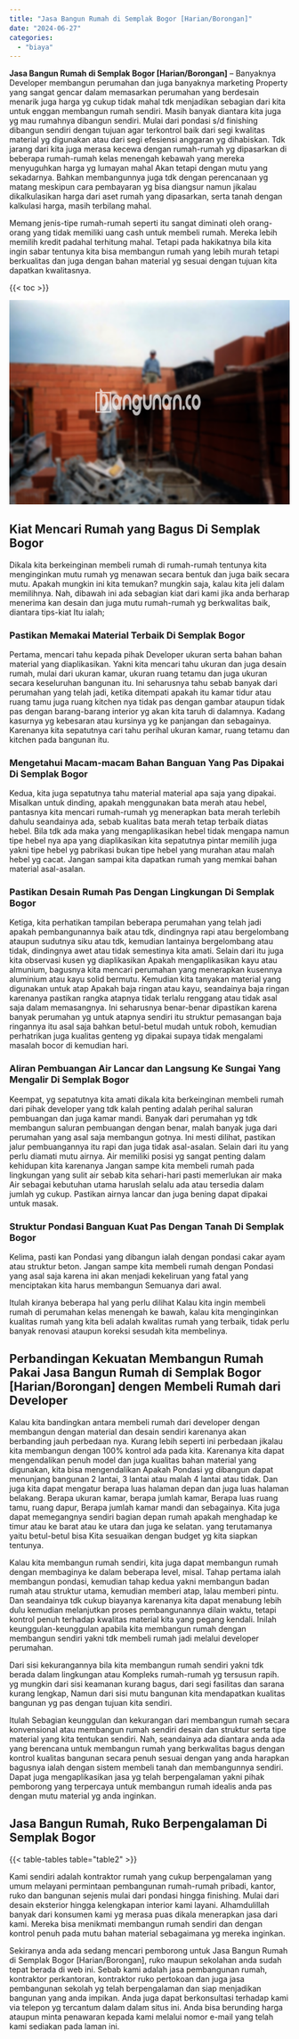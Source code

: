 ```yaml
---
title: "Jasa Bangun Rumah di Semplak Bogor [Harian/Borongan]"
date: "2024-06-27"
categories: 
  - "biaya"
---
```


**Jasa Bangun Rumah di Semplak Bogor \[Harian/Borongan\]** – Banyaknya Developer membangun perumahan dan juga banyaknya marketing Property yang sangat gencar dalam memasarkan perumahan yang berdesain menarik juga harga yg cukup tidak mahal tdk menjadikan sebagian dari kita untuk enggan membangun rumah sendiri. Masih banyak diantara kita juga yg mau rumahnya dibangun sendiri. Mulai dari pondasi s/d finishing dibangun sendiri dengan tujuan agar terkontrol baik dari segi kwalitas material yg digunakan atau dari segi efesiensi anggaran yg dihabiskan. Tdk jarang dari kita juga merasa kecewa dengan rumah-rumah yg dipasarkan di beberapa rumah-rumah kelas menengah kebawah yang mereka menyuguhkan harga yg lumayan mahal Akan tetapi dengan mutu yang sekadarnya. Bahkan membangunnya juga tdk dengan perencanaan yg matang meskipun cara pembayaran yg bisa diangsur namun jikalau dikalkulasikan harga dari aset rumah yang dipasarkan, serta tanah dengan kalkulasi harga, masih terbilang mahal.

Memang jenis-tipe rumah-rumah seperti itu sangat diminati oleh orang-orang yang tidak memiliki uang cash untuk membeli rumah. Mereka lebih memilih kredit padahal terhitung mahal. Tetapi pada hakikatnya bila kita ingin sabar tentunya kita bisa membangun rumah yang lebih murah tetapi berkualitas dan juga dengan bahan material yg sesuai dengan tujuan kita dapatkan kwalitasnya.

{{< toc >}}

![Jasa Bangun Rumah di Semplak Bogor [Harian/Borongan]](/images/borong-bangunan-02.png)

## Kiat Mencari Rumah yang Bagus Di Semplak Bogor

Dikala kita berkeinginan membeli rumah di rumah-rumah tentunya kita menginginkan mutu rumah yg menawan secara bentuk dan juga baik secara mutu. Apakah mungkin ini kita temukan? mungkin saja, kalau kita jeli dalam memilihnya. Nah, dibawah ini ada sebagian kiat dari kami jika anda berharap menerima kan desain dan juga mutu rumah-rumah yg berkwalitas baik, diantara tips-kiat Itu ialah;

### Pastikan Memakai Material Terbaik Di Semplak Bogor

Pertama, mencari tahu kepada pihak Developer ukuran serta bahan bahan material yang diaplikasikan. Yakni kita mencari tahu ukuran dan juga desain rumah, mulai dari ukuran kamar, ukuran ruang tetamu dan juga ukuran secara keseluruhan bangunan itu. Ini seharusnya tahu sebab banyak dari perumahan yang telah jadi, ketika ditempati apakah itu kamar tidur atau ruang tamu juga ruang kitchen nya tidak pas dengan gambar ataupun tidak pas dengan barang-barang interior yg akan kita taruh di dalamnya. Kadang kasurnya yg kebesaran atau kursinya yg ke panjangan dan sebagainya. Karenanya kita sepatutnya cari tahu perihal ukuran kamar, ruang tetamu dan kitchen pada bangunan itu.

### Mengetahui Macam-macam Bahan Banguan Yang Pas Dipakai Di Semplak Bogor

Kedua, kita juga sepatutnya tahu material material apa saja yang dipakai. Misalkan untuk dinding, apakah menggunakan bata merah atau hebel, pantasnya kita mencari rumah-rumah yg menerapkan bata merah terlebih dahulu seandainya ada, sebab kualitas bata merah tetap terbaik diatas hebel. Bila tdk ada maka yang mengaplikasikan hebel tidak mengapa namun tipe hebel nya apa yang diaplikasikan kita sepatutnya pintar memilih juga yakni tipe hebel yg pabrikasi bukan tipe hebel yang murahan atau malah hebel yg cacat. Jangan sampai kita dapatkan rumah yang memkai bahan material asal-asalan.

### Pastikan Desain Rumah Pas Dengan Lingkungan Di Semplak Bogor

Ketiga, kita perhatikan tampilan beberapa perumahan yang telah jadi apakah pembangunannya baik atau tdk, dindingnya rapi atau bergelombang ataupun sudutnya siku atau tdk, kemudian lantainya bergelombang atau tidak, dindingnya awet atau tidak semestinya kita amati. Selain dari itu juga kita observasi kusen yg diaplikasikan Apakah mengaplikasikan kayu atau almunium, bagusnya kita mencari perumahan yang menerapkan kusennya aluminium atau kayu solid bermutu. Kemudian kita tanyakan material yang digunakan untuk atap Apakah baja ringan atau kayu, seandainya baja ringan karenanya pastikan rangka atapnya tidak terlalu renggang atau tidak asal saja dalam memasangnya. Ini seharusnya benar-benar dipastikan karena banyak perumahan yg untuk atapnya sendiri itu struktur pemasangan baja ringannya itu asal saja bahkan betul-betul mudah untuk roboh, kemudian perhatrikan juga kualitas genteng yg dipakai supaya tidak mengalami masalah bocor di kemudian hari.

### Aliran Pembuangan Air Lancar dan Langsung Ke Sungai Yang Mengalir Di Semplak Bogor

Keempat, yg sepatutnya kita amati dikala kita berkeinginan membeli rumah dari pihak developer yang tdk kalah penting adalah perihal saluran pembuangan dan juga kamar mandi. Banyak dari perumahan yg tdk membangun saluran pembuangan dengan benar, malah banyak juga dari perumahan yang asal saja membangun gotnya. Ini mesti dilihat, pastikan jalur pembuangannya itu rapi dan juga tidak asal-asalan. Selain dari itu yang perlu diamati mutu airnya. Air memiliki posisi yg sangat penting dalam kehidupan kita karenanya Jangan sampe kita membeli rumah pada lingkungan yang sulit air sebab kita sehari-hari pasti memerlukan air maka Air sebagai kebutuhan utama haruslah selalu ada atau tersedia dalam jumlah yg cukup. Pastikan airnya lancar dan juga bening dapat dipakai untuk masak.

### Struktur Pondasi Banguan Kuat Pas Dengan Tanah Di Semplak Bogor

Kelima, pasti kan Pondasi yang dibangun ialah dengan pondasi cakar ayam atau struktur beton. Jangan sampe kita membeli rumah dengan Pondasi yang asal saja karena ini akan menjadi kekeliruan yang fatal yang menciptakan kita harus membangun Semuanya dari awal.

Itulah kiranya beberapa hal yang perlu dilihat Kalau kita ingin membeli rumah di perumahan kelas menengah ke bawah, kalau kita menginginkan kualitas rumah yang kita beli adalah kwalitas rumah yang terbaik, tidak perlu banyak renovasi ataupun koreksi sesudah kita membelinya.

## Perbandingan Kekuatan Membangun Rumah Pakai Jasa Bangun Rumah di Semplak Bogor \[Harian/Borongan\] dengen Membeli Rumah dari Developer

Kalau kita bandingkan antara membeli rumah dari developer dengan membangun dengan material dan desain sendiri karenanya akan berbanding jauh perbedaan nya. Kurang lebih seperti ini perbedaan jikalau kita membangun dengan 100% kontrol ada pada kita. Karenanya kita dapat mengendalikan penuh model dan juga kualitas bahan material yang digunakan, kita bisa mengendalikan Apakah Pondasi yg dibangun dapat menunjang bangunan 2 lantai, 3 lantai atau malah 4 lantai atau tidak. Dan juga kita dapat mengatur berapa luas halaman depan dan juga luas halaman belakang. Berapa ukuran kamar, berapa jumlah kamar, Berapa luas ruang tamu, ruang dapur, Berapa jumlah kamar mandi dan sebagainya. Kita juga dapat memegangnya sendiri bagian depan rumah apakah menghadap ke timur atau ke barat atau ke utara dan juga ke selatan. yang terutamanya yaitu betul-betul bisa Kita sesuaikan dengan budget yg kita siapkan tentunya.

Kalau kita membangun rumah sendiri, kita juga dapat membangun rumah dengan membaginya ke dalam beberapa level, misal. Tahap pertama ialah membangun pondasi, kemudian tahap kedua yakni membangun badan rumah atau struktur utama, kemudian memberi atap, lalau memberi pintu. Dan seandainya tdk cukup biayanya karenanya kita dapat menabung lebih dulu kemudian melanjutkan proses pembangunannya dilain waktu, tetapi kontrol penuh terhadap kwalitas material kita yang pegang kendali. Inilah keunggulan-keunggulan apabila kita membangun rumah dengan membangun sendiri yakni tdk membeli rumah jadi melalui developer perumahan.

Dari sisi kekurangannya bila kita membangun rumah sendiri yakni tdk berada dalam lingkungan atau Kompleks rumah-rumah yg tersusun rapih. yg mungkin dari sisi keamanan kurang bagus, dari segi fasilitas dan sarana kurang lengkap, Namun dari sisi mutu bangunan kita mendapatkan kualitas bangunan yg pas dengan tujuan kita sendiri.

Itulah Sebagian keunggulan dan kekurangan dari membangun rumah secara konvensional atau membangun rumah sendiri desain dan struktur serta tipe material yang kita tentukan sendiri. Nah, seandainya ada diantara anda ada yang berencana untuk membangun rumah yang berkwalitas bagus dengan kontrol kualitas bangunan secara penuh sesuai dengan yang anda harapkan bagusnya ialah dengan sistem membeli tanah dan membangunnya sendiri. Dapat juga mengaplikasikan jasa yg telah berpengalaman yakni pihak pemborong yang terpercaya untuk membangun rumah idealis anda pas dengan mutu material yg anda inginkan.

## Jasa Bangun Rumah, Ruko Berpengalaman Di Semplak Bogor

{{< table-tables table="table2" >}}

Kami sendiri adalah kontraktor rumah yang cukup berpengalaman yang umum melayani permintaan pembangunan rumah-rumah pribadi, kantor, ruko dan bangunan sejenis mulai dari pondasi hingga finishing. Mulai dari desain eksterior hingga kelengkapan interior kami layani. Alhamdulillah banyak dari konsumen kami yg merasa puas dikala menerapkan jasa dari kami. Mereka bisa menikmati membangun rumah sendiri dan dengan kontrol penuh pada mutu bahan material sebagaimana yg mereka inginkan.

Sekiranya anda ada sedang mencari pemborong untuk Jasa Bangun Rumah di Semplak Bogor \[Harian/Borongan\], ruko maupun sekolahan anda sudah tepat berada di web ini. Sebab kami adalah jasa pembangunan rumah, kontraktor perkantoran, kontraktor ruko pertokoan dan juga jasa pembangunan sekolah yg telah berpengalaman dan siap menjadikan bangunan yang anda impikan. Anda juga dapat berkonsultasi terhadap kami via telepon yg tercantum dalam dalam situs ini. Anda bisa berunding harga ataupun minta penawaran kepada kami melalui nomor e-mail yang telah kami sediakan pada laman ini.
